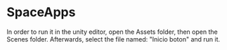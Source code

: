 # SpaceApps
In order to run it in the unity editor, open the Assets folder, then open the Scenes folder. Afterwards, select the file named: "Inicio boton" and run it.